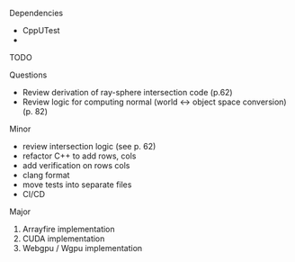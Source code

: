 Dependencies
* CppUTest
* 

TODO

Questions
* Review derivation of ray-sphere intersection code (p.62)
* Review logic for computing normal (world <-> object space conversion)(p. 82)

Minor
* review intersection logic (see p. 62)
* refactor C++ to add rows, cols
* add verification on rows cols
* clang format
* move tests into separate files
* CI/CD


Major

1. Arrayfire implementation
2. CUDA implementation
3. Webgpu / Wgpu implementation
